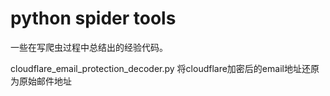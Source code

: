 # python spider tools

一些在写爬虫过程中总结出的经验代码。

cloudflare_email_protection_decoder.py
将cloudflare加密后的email地址还原为原始邮件地址
